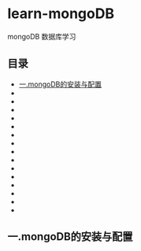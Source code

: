 ﻿# learn-mongoDB
mongoDB 数据库学习

## 目录
- [一.mongoDB的安装与配置](#一.mongoDB的安装与配置)
- [](#)
- [](#)
- [](#)
- [](#)
- [](#)
- [](#)
- [](#)
- [](#)
- [](#)
- [](#)
- [](#)
- [](#)
- [](#)
- [](#)
- [](#)

## 一.mongoDB的安装与配置

















